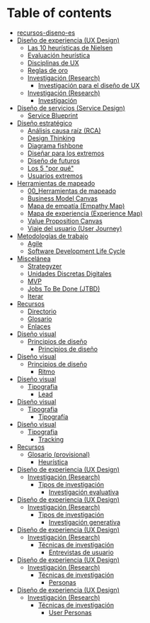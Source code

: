 # Table of contents

* [recursos-diseno-es](README.md)
* [Diseño de experiencia (UX Design)](diseno-de-experiencia-ux-design/README.md)
  * [Las 10 heurísticas de Nielsen](diseno-de-experiencia-ux-design/las-10-heuristicas-de-nielsen.md)
  * [Evaluación heurística](diseno-de-experiencia-ux-design/evaluacion-heuristica.md)
  * [Disciplinas de UX](<Diseño de experiencia (UX Design)/Disciplinas de UX.md>)
  * [Reglas de oro](diseno-de-experiencia-ux-design-1/reglas-de-oro.md)
  * [Investigación (Research)](diseno-de-experiencia-ux-design-2/investigacion-research/README.md)
    * [Investigación para el diseño de UX](diseno-de-experiencia-ux-design-2/investigacion-research/investigacion-para-el-diseno-de-ux.md)
  * [Investigación (Research)](diseno-de-experiencia-ux-design-3/investigacion-research/README.md)
    * [Investigación](diseno-de-experiencia-ux-design-3/investigacion-research/investigacion.md)
* [Diseño de servicios (Service Design)](diseno-de-servicios-service-design/README.md)
  * [Service Blueprint](<Diseño de servicios (Service Design)/Service Blueprint.md>)
* [Diseño estratégico](diseno-estrategico/README.md)
  * [Análisis causa raíz (RCA)](<Diseño estratégico/Análisis causa raíz (RCA).md>)
  * [Design Thinking](<Diseño estratégico/Design Thinking.md>)
  * [Diagrama fishbone](<Diseño estratégico/Diagrama fishbone.md>)
  * [Diseñar para los extremos](<Diseño estratégico/Diseñar para los extremos.md>)
  * [Diseño de futuros](<Diseño estratégico/Diseño de futuros.md>)
  * [Los 5 "por qué"](<Diseño estratégico/Los 5 por qué.md>)
  * [Usuarios extremos](<Diseño estratégico/Usuarios extremos.md>)
* [Herramientas de mapeado](herramientas-de-mapeado/README.md)
  * [00\_Herramientas de mapeado](<Herramientas de mapeado/00\_Herramientas de mapeado.md>)
  * [Business Model Canvas](<Herramientas de mapeado/Business Model Canvas.md>)
  * [Mapa de empatía (Empathy Map)](<Herramientas de mapeado/Mapa de empatía (Empathy Map).md>)
  * [Mapa de experiencia (Experience Map)](<Herramientas de mapeado/Mapa de experiencia (Experience Map).md>)
  * [Value Proposition Canvas](<Herramientas de mapeado/Value Proposition Canvas.md>)
  * [Viaje del usuario (User Journey)](<Herramientas de mapeado/Viaje del usuario (User Journey).md>)
* [Metodologías de trabajo](metodologias-de-trabajo/README.md)
  * [Agile](<Metodologías de trabajo/Agile.md>)
  * [Software Development Life Cycle](<Metodologías de trabajo/Software Development Life Cycle.md>)
* [Miscelánea](miscelanea-3/README.md)
  * [Strategyzer](Miscelánea/Strategyzer.md)
  * [Unidades Discretas Digitales](<Miscelánea/Unidades Discretas Digitales.md>)
  * [MVP](Miscelánea/MVP.md)
  * [Jobs To Be Done (JTBD)](<Miscelánea/Jobs To Be Done (JTBD).md>)
  * [Iterar](Miscelánea/Iterar.md)
* [Recursos](recursos/README.md)
  * [Directorio](Recursos/Directorio.md)
  * [Glosario](Recursos/Glosario.md)
  * [Enlaces](Recursos/Enlaces.md)
* [Diseño visual](diseno-visual/README.md)
  * [Principios de diseño](diseno-visual/principios-de-diseno/README.md)
    * [Principios de diseño](<Diseño visual/Principios de diseño/Principios de diseño.md>)
* [Diseño visual](diseno-visual-1/README.md)
  * [Principios de diseño](diseno-visual-1/principios-de-diseno/README.md)
    * [Ritmo](<Diseño visual/Principios de diseño/Ritmo.md>)
* [Diseño visual](diseno-visual-2/README.md)
  * [Tipografia](diseno-visual-2/tipografia/README.md)
    * [Lead](<Diseño visual/Tipografia/Lead.md>)
* [Diseño visual](diseno-visual-3/README.md)
  * [Tipografia](diseno-visual-3/tipografia/README.md)
    * [Tipografía](<Diseño visual/Tipografia/Tipografía.md>)
* [Diseño visual](diseno-visual-4/README.md)
  * [Tipografia](diseno-visual-4/tipografia/README.md)
    * [Tracking](<Diseño visual/Tipografia/Tracking.md>)
* [Recursos](recursos-3/README.md)
  * [Glosario (provisional)](recursos-3/glosario-provisional/README.md)
    * [Heurística](<Recursos/Glosario (provisional)/Heurística.md>)
* [Diseño de experiencia (UX Design)](diseno-de-experiencia-ux-design-4/README.md)
  * [Investigación (Research)](diseno-de-experiencia-ux-design-4/investigacion-research/README.md)
    * [Tipos de investigación](diseno-de-experiencia-ux-design-4/investigacion-research/tipos-de-investigacion/README.md)
      * [Investigación evaluativa](diseno-de-experiencia-ux-design-4/investigacion-research/tipos-de-investigacion/investigacion-evaluativa.md)
* [Diseño de experiencia (UX Design)](diseno-de-experiencia-ux-design-5/README.md)
  * [Investigación (Research)](diseno-de-experiencia-ux-design-5/investigacion-research/README.md)
    * [Tipos de investigación](diseno-de-experiencia-ux-design-5/investigacion-research/tipos-de-investigacion/README.md)
      * [Investigación generativa](diseno-de-experiencia-ux-design-5/investigacion-research/tipos-de-investigacion/investigacion-generativa.md)
* [Diseño de experiencia (UX Design)](diseno-de-experiencia-ux-design-6/README.md)
  * [Investigación (Research)](diseno-de-experiencia-ux-design-6/investigacion-research/README.md)
    * [Técnicas de investigación](diseno-de-experiencia-ux-design-6/investigacion-research/tecnicas-de-investigacion/README.md)
      * [Entrevistas de usuario](diseno-de-experiencia-ux-design-6/investigacion-research/tecnicas-de-investigacion/entrevistas-de-usuario.md)
* [Diseño de experiencia (UX Design)](diseno-de-experiencia-ux-design-7/README.md)
  * [Investigación (Research)](diseno-de-experiencia-ux-design-7/investigacion-research/README.md)
    * [Técnicas de investigación](diseno-de-experiencia-ux-design-7/investigacion-research/tecnicas-de-investigacion/README.md)
      * [Personas](diseno-de-experiencia-ux-design-7/investigacion-research/tecnicas-de-investigacion/personas.md)
* [Diseño de experiencia (UX Design)](diseno-de-experiencia-ux-design-8/README.md)
  * [Investigación (Research)](diseno-de-experiencia-ux-design-8/investigacion-research/README.md)
    * [Técnicas de investigación](diseno-de-experiencia-ux-design-8/investigacion-research/tecnicas-de-investigacion/README.md)
      * [User Personas](diseno-de-experiencia-ux-design-8/investigacion-research/tecnicas-de-investigacion/user-personas.md)
